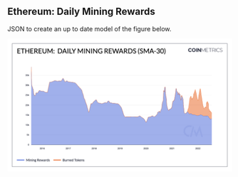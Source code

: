 ## Ethereum: Daily Mining Rewards

JSON to create an up to date model of the figure below. 

![ETH](./Ethereum_Daily_Mining_Rewards_(SMA-30).png)
